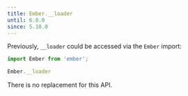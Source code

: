 ```yaml
---
title: Ember.__loader
until: 6.0.0
since: 5.10.0
---
```



Previously, `__loader` could be accessed via the `Ember` import:
```js
import Ember from 'ember';

Ember.__loader
```

There is no replacement for this API.
